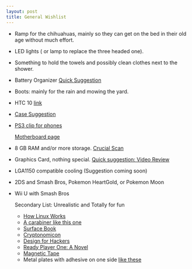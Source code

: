```yaml
---
layout: post
title: General Wishlist
---
```


- Ramp for the chihuahuas, mainly so they can get on the bed in their old age without much effort.

- LED lights ( or lamp to replace the three headed one).

- Something to hold the towels and possibly clean clothes next to the shower.

- Battery Organizer [Quick Suggestion](https://www.amazon.com/Stalwart-75-ST6015-Battery-Organizer-Tester/dp/B01I54ONFA)

- Boots: mainly for the rain and mowing the yard.  

- HTC 10 [link](http://www.htc.com/us/smartphones/htc-10/)

- [Case Suggestion](http://www.spigen.com/collections/htc/products/htc-10-case-rugged-armor)

- [PS3 clip for phones](https://www.amazon.com/Controller-CEStore-Adjustable-Smartphones-Playstation/dp/B01EL5A5AY/ref=sr_1_47?rps=1&ie=UTF8&qid=1475559314&sr=8-47&keywords=htc+one+m10+case&refinements=p_85%3A2470955011)

  [Motherboard page](http://www.gigabyte.com/products/product-page.aspx?pid=4568#sp)

- 8 GB RAM and/or more storage. [Crucial Scan](http://www.crucial.com/usa/en/scanview/5DCBB72631D926C3)

- Graphics Card, nothing special. [Quick suggestion: Video Review](https://www.youtube.com/watch?v=OnB4e4wk2CI)

- LGA1150 compatible cooling (Suggestion coming soon)

- 2DS and Smash Bros, Pokemon HeartGold, or Pokemon Moon

- Wii U with Smash Bros

  Secondary List: Unrealistic and Totally for fun

  - [How Linux Works](https://www.amazon.com/How-Linux-Works-Superuser-Should/dp/1593275676/ref=tmm_pap_swatch_0?_encoding=UTF8&coliid=I2YI57QNRLBABP&colid=3AEJD71L9S4AS&qid=&sr=)
  - [A carabiner like this one](https://www.amazon.com/dp/B01C9RFAZ6/ref=wl_it_dp_o_pC_nS_ttl?_encoding=UTF8&colid=3AEJD71L9S4AS&coliid=I22UE3R56EPMSZ&psc=1)
  - [Surface Book](https://www.amazon.com/s/ref=sr_nr_p_85_0?fst=as%3Aoff&rh=n%3A172282%2Cn%3A541966%2Ck%3ASurface+book%2Cp_85%3A2470955011&keywords=Surface+book&ie=UTF8&qid=1475622297&rnid=2470954011)
  - [Cryptonomicon](https://www.amazon.com/dp/0060512806/ref=wl_it_dp_o_pC_nS_ttl?_encoding=UTF8&colid=3AEJD71L9S4AS&coliid=I294XQ0DCDRNUZ)
  - [Design for Hackers](https://www.amazon.com/dp/1119998956/ref=wl_it_dp_o_pC_nS_ttl?_encoding=UTF8&colid=3AEJD71L9S4AS&coliid=I3AUXSFX32FRWQ)
  - [Ready Player One: A Novel](https://www.amazon.com/dp/0307887448/ref=wl_it_dp_o_pd_nS_ttl?_encoding=UTF8&colid=3AEJD71L9S4AS&coliid=I16AT1369FRQ8Q)
  - [Magnetic Tape](https://www.amazon.com/dp/B01HR3J3CI/ref=wl_it_dp_o_pC_nS_ttl?_encoding=UTF8&colid=3AEJD71L9S4AS&coliid=ISX2SZRGGMS0T)
  - Metal plates with adhesive on one side [like these](https://www.amazon.com/gp/product/B01CDG6KHU/ref=pd_sim_107_42?ie=UTF8&pd_rd_i=B00O2HYV7K&pd_rd_r=H28R80RNH4Z5CC1CSSHV&pd_rd_w=cRigT&pd_rd_wg=S89wt&refRID=H28R80RNH4Z5CC1CSSHV&th=1)
